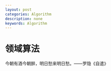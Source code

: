 ```yaml
---
layout: post
categories: Algorithm
description: none
keywords: Algorithm
---
```

# 领域算法

今朝有酒今朝醉，明日愁来明日愁。——罗隐《自遣》